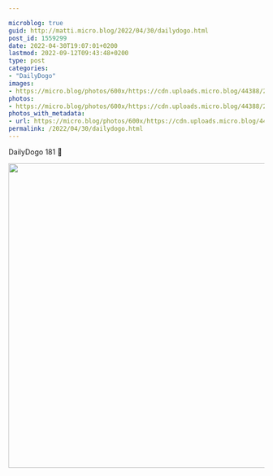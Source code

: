 ```yaml
---

microblog: true
guid: http://matti.micro.blog/2022/04/30/dailydogo.html
post_id: 1559299
date: 2022-04-30T19:07:01+0200
lastmod: 2022-09-12T09:43:48+0200
type: post
categories:
- "DailyDogo"
images:
- https://micro.blog/photos/600x/https://cdn.uploads.micro.blog/44388/2022/5fcde6dc0a.jpg
photos:
- https://micro.blog/photos/600x/https://cdn.uploads.micro.blog/44388/2022/5fcde6dc0a.jpg
photos_with_metadata:
- url: https://micro.blog/photos/600x/https://cdn.uploads.micro.blog/44388/2022/5fcde6dc0a.jpg
permalink: /2022/04/30/dailydogo.html
---
```

DailyDogo 181 🐶

<img src="/media/uploads/2022/5fcde6dc0a.jpg" width="600" height="600" alt="" />
